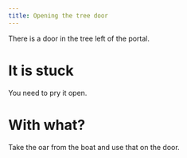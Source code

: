 ```yaml
---
title: Opening the tree door
---
```


There is a door in the tree left of the portal.

# It is stuck
You need to pry it open.

# With what?
Take the oar from the boat and use that on the door.
